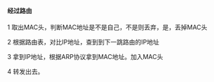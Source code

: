 



#### 经过路由

1  取出MAC头，判断MAC地址是不是自己，不是则丢弃，是，丢掉MAC头

2  根据路由表，对比IP地址，查到到下一跳路由的IP地址

3 拿到IP地址，根据ARP协议拿到MAC地址。加入MAC头

4 转发出去。